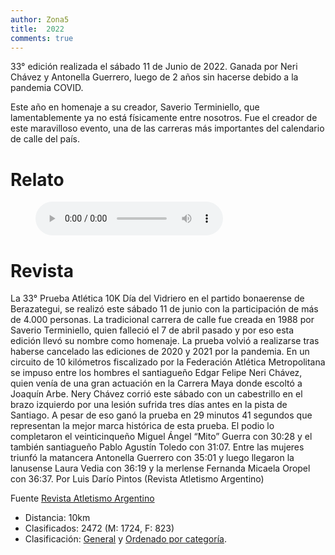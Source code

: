 ```yaml
---
author: Zona5
title:  2022
comments: true
---
```


33° edición realizada el sábado 11 de Junio de 2022. Ganada por Neri Chávez y Antonella Guerrero, luego de 2 años sin hacerse debido a la pandemia COVID. 

Este año en homenaje a su creador, Saverio Terminiello, que lamentablemente ya no está físicamente entre nosotros. Fue el creador de este maravilloso evento, una de las carreras más importantes del calendario de calle del país.

# Relato

<figure>
    <audio
        controls
        src="/assets/audio/relatos/2022.mp3">
            Your browser does not support the
            <code>audio</code> element.
    </audio>
</figure>

# Revista

La 33° Prueba Atlética 10K Día del Vidriero en el partido bonaerense de Berazategui, se realizó este sábado 11 de junio con la participación de más de 4.000 personas. La tradicional carrera de calle fue creada en 1988 por Saverio Terminiello, quien falleció el 7 de abril pasado y por eso esta edición llevó su nombre como homenaje. La prueba volvió a realizarse tras haberse cancelado las ediciones de 2020 y 2021 por la pandemia. 
En un circuito de 10 kilómetros fiscalizado por la Federación Atlética Metropolitana se impuso entre los hombres el santiagueño Edgar Felipe Neri Chávez, quien venía de una gran actuación en la Carrera Maya donde escoltó a Joaquín Arbe.
Nery Chávez corrió este sábado con un cabestrillo en el brazo izquierdo por una lesión sufrida tres días antes en la pista de Santiago. A pesar de eso ganó la prueba en 29 minutos 41 segundos que representan la mejor marca histórica de esta prueba. El podio lo completaron el veinticinqueño Miguel Ángel “Mito” Guerra con 30:28 y el también santiagueño Pablo Agustín Toledo con 31:07.
Entre las mujeres triunfó la matancera Antonella Guerrero con 35:01 y luego llegaron la lanusense Laura Vedia con 36:19 y la merlense Fernanda Micaela Oropel con 36:37. Por Luis Darío Pintos (Revista Atletismo Argentino)

Fuente [Revista Atletismo Argentino](https://www.facebook.com/revistaatletismoargentino/posts/2279340488884858/)

* Distancia: 10km
* Clasificados: 2472 (M: 1724, F: 823)
* Clasificación: [General](/clasificacion/2022/2022.html) y [Ordenado por categoría](/clasificacion/2022/2022cat.html).